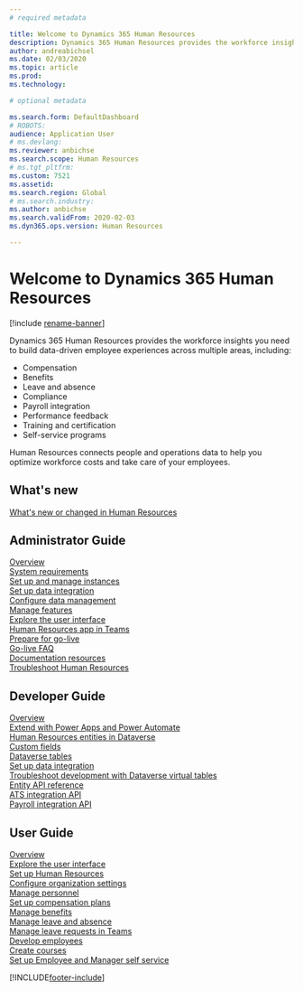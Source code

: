 ```yaml
---
# required metadata

title: Welcome to Dynamics 365 Human Resources
description: Dynamics 365 Human Resources provides the workforce insights you need to build data-driven employee experiences across multiple areas.
author: andreabichsel
ms.date: 02/03/2020
ms.topic: article
ms.prod: 
ms.technology: 

# optional metadata

ms.search.form: DefaultDashboard
# ROBOTS: 
audience: Application User
# ms.devlang: 
ms.reviewer: anbichse
ms.search.scope: Human Resources
# ms.tgt_pltfrm: 
ms.custom: 7521
ms.assetid: 
ms.search.region: Global
# ms.search.industry: 
ms.author: anbichse
ms.search.validFrom: 2020-02-03
ms.dyn365.ops.version: Human Resources

---
```


# Welcome to Dynamics 365 Human Resources

[!include [rename-banner](~/includes/cc-data-platform-banner.md)]

Dynamics 365 Human Resources provides the workforce insights you need to build data-driven employee experiences across multiple areas, including:

- Compensation
- Benefits
- Leave and absence
- Compliance
- Payroll integration
- Performance feedback
- Training and certification
- Self-service programs

Human Resources connects people and operations data to help you optimize workforce costs and take care of your employees.

## What's new

[What's new or changed in Human Resources](hr-admin-whats-new.md)

## Administrator Guide

[Overview](hr-admin-overview.md)</br>
[System requirements](hr-admin-system-requirements.md)</br>
[Set up and manage instances](hr-admin-setup-provision.md)</br>
[Set up data integration](hr-admin-integration-choose-technology.md)</br>
[Configure data management](../fin-ops-core/dev-itpro/data-entities/data-entities-data-packages?toc=/dynamics365/human-resources/toc.json)</br>
[Manage features](hr-admin-manage-features.md)</br>
[Explore the user interface](../fin-ops-core/fin-ops/get-started/user-interface-elements.md?toc=/dynamics365/human-resources/toc.json)</br>
[Human Resources app in Teams](hr-admin-teams-leave-app.md)</br>
[Prepare for go-live](hr-admin-go-live-prepare.md)</br>
[Go-live FAQ](hr-admin-go-live-faq.md)</br>
[Documentation resources](../fin-ops-core/fin-ops/get-started/help-overview.md?toc=/dynamics365/human-resources/toc.json)</br>
[Troubleshoot Human Resources](../fin-ops-core/dev-itpro/lifecycle-services/lcs-support.md)

## Developer Guide

[Overview](hr-developer-overview.md)</br>
[Extend with Power Apps and Power Automate](hr-developer-power-apps.md)</br>
[Human Resources entities in Dataverse](hr-developer-entities.md)</br>
[Custom fields](hr-developer-custom-fields.md)</br>
[Dataverse tables](hr-developer-entities.md)</br>
[Set up data integration](hr-admin-integration-choose-technology.md)</br>
[Troubleshoot development with Dataverse virtual tables](hr-developer-optimize-virtual-table-queries.md)</br>
[Entity API reference](hr-developer-api-authentication.md)</br>
[ATS integration API](hr-admin-integration-ats-api-introduction.md)</br>
[Payroll integration API](hr-admin-integration-payroll-api-introduction)

## User Guide

[Overview](hr-hrpro-overview.md)</br>
[Explore the user interface](../fin-ops-core/fin-ops/get-started/user-interface-elements.md?toc=/dynamics365/human-resources/toc.json)</br>
[Set up Human Resources](hr-setup-parameters.md)</br>
[Configure organization settings](../fin-ops-core/fin-ops/organization-administration/organization-administration-home-page.md?toc=/dynamics365/human-resources/toc.json)</br>
[Manage personnel](hr-personnel-departments-jobs-positions.md)</br>
[Set up compensation plans](hr-compensation-overview.md)</br>
[Manage benefits](hr-benefits-management-overview.md)</br>
[Manage leave and absence](hr-leave-and-absence-overview.md)</br>
[Manage leave requests in Teams](hr-teams-leave-app.md)</br>
[Develop employees](hr-develop-performance-management-overview.md)</br>
[Create courses](hr-learning-courses.md)</br>
[Set up Employee and Manager self service](hr-employee-manager-self-service-overview)

[!INCLUDE[footer-include](../includes/footer-banner.md)]